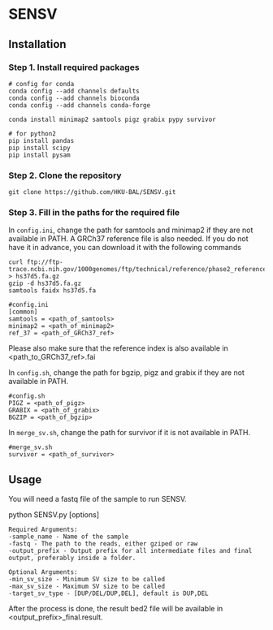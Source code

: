 # SENSV

## Installation

### Step 1. Install required packages
```
# config for conda
conda config --add channels defaults
conda config --add channels bioconda
conda config --add channels conda-forge

conda install minimap2 samtools pigz grabix pypy survivor

# for python2
pip install pandas
pip install scipy
pip install pysam

```

### Step 2. Clone the repository

```
git clone https://github.com/HKU-BAL/SENSV.git
```

### Step 3. Fill in the paths for the required file

In `config.ini`, change the path for samtools and minimap2 if they are not available in PATH.
A GRCh37 reference file is also needed. If you do not have it in advance, you can download it with the following commands
```
curl ftp://ftp-trace.ncbi.nih.gov/1000genomes/ftp/technical/reference/phase2_reference_assembly_sequence/hs37d5.fa.gz > hs37d5.fa.gz
gzip -d hs37d5.fa.gz
samtools faidx hs37d5.fa
```
```
#config.ini
[common]
samtools = <path_of_samtools>
minimap2 = <path_of_minimap2>
ref_37 = <path_of_GRCh37_ref>
```
Please also make sure that the reference index is also available in <path_to_GRCh37_ref>.fai

In `config.sh`, change the path for bgzip, pigz and grabix if they are not available in PATH.

```
#config.sh
PIGZ = <path_of_pigz>
GRABIX = <path_of_grabix>
BGZIP = <path_of_bgzip>
```

In `merge_sv.sh`, change the path for survivor if it is not available in PATH.

```
#merge_sv.sh
survivor = <path_of_survivor>
```

## Usage

You will need a fastq file of the sample to run SENSV.

python SENSV.py [options]

```
Required Arguments:
-sample_name - Name of the sample
-fastq - The path to the reads, either gziped or raw
-output_prefix - Output prefix for all intermediate files and final output, preferably inside a folder.

Optional Arguments:
-min_sv_size - Minimum SV size to be called
-max_sv_size - Maximum SV size to be called
-target_sv_type - [DUP/DEL/DUP,DEL], default is DUP,DEL
```

After the process is done, the result bed2 file will be available in <output_prefix>_final.result.
